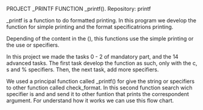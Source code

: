 PROJECT _PRINTF FUNCTION _printf(). Repository: printf

_printf is a function to do formatted printing. In this program we develop the function for simple printing and the format specificatrions printing.

Depending of the content in the (), this functions use the simple printing or the use or specifiers.

In this project we made the tasks 0 - 2 of mandatory part, and the 14 advanced tasks. The first task develop the function as such, only with the c, s and % specifiers. Then, the next task, add more specifiers.

We used a principal function called _printf() for give the string or specifiers to other function called check_format. In this second function search wich specifier is and and send it to other funtion that prints the correspondent argument. For understand how it works we can use this flow chart.






